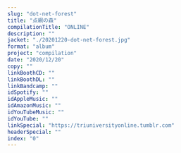 ```yaml
---
slug: "dot-net-forest"
title: "点網の森"
compilationTitle: "ONLINE"
description: ""
jacket: "./20201220-dot-net-forest.jpg"
format: "album"
project: "compilation"
date: "2020/12/20"
copy: ""
linkBoothCD: ""
linkBoothDL: ""
linkBandcamp: ""
idSpotify: ""
idAppleMusic: ""
idAmazonMusic: ""
idYouTubeMusic: ""
idYouTube: ""
linkSpecial: "https://triuniversityonline.tumblr.com"
headerSpecial: ""
index: "0"
---
```

